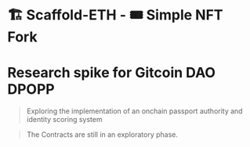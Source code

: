 # 🏗 Scaffold-ETH - 🎟 Simple NFT Fork

# Research spike for Gitcoin DAO DPOPP

> Exploring the implementation of an onchain passport authority and identity scoring system

> The Contracts are still in an exploratory phase.
